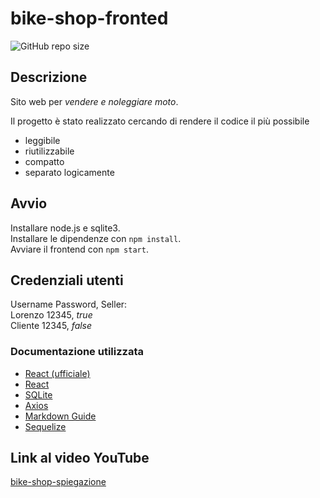 # bike-shop-fronted

![GitHub repo size](https://img.shields.io/github/repo-size/20031781/bike-shop-frontend)

## Descrizione

Sito web per _vendere e noleggiare moto_.

Il progetto è stato realizzato cercando di rendere il codice il più possibile

- leggibile
- riutilizzabile
- compatto
- separato logicamente

## Avvio

Installare node.js e sqlite3.  
Installare le dipendenze con `npm install`.  
Avviare il frontend con `npm start`.

## Credenziali utenti

Username Password, Seller:  
Lorenzo 12345, _true_   
Cliente 12345, _false_

### Documentazione utilizzata

- [React (ufficiale)](https://it.reactjs.org/docs/getting-started.html)
- [React](https://v5.reactrouter.com/core/guides/quick-start)
- [SQLite](https://www.sqlite.org/docs.html)
- [Axios](https://axios-http.com/docs/intro)
- [Markdown Guide](https://www.markdownguide.org/basic-syntax)
- [Sequelize](https://sequelize.org/master/index.html)

## Link al video YouTube

[bike-shop-spiegazione](https://www.youtube.com/watch?v=lEgUJvarIyQ)
